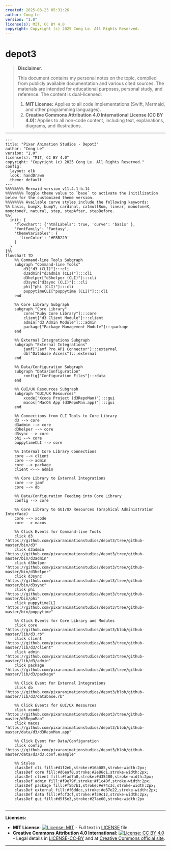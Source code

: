 ```yaml
---
created: 2025-03-23 05:31:26
author: Cong Le
version: "1.0"
license(s): MIT, CC BY 4.0
copyright: Copyright (c) 2025 Cong Le. All Rights Reserved.
---
```




# depot3
> **Disclaimer:**
>
> This document contains my personal notes on the topic,
> compiled from publicly available documentation and various cited sources.
> The materials are intended for educational purposes, personal study, and reference.
> The content is dual-licensed:
> 1. **MIT License:** Applies to all code implementations (Swift, Mermaid, and other programming languages).
> 2. **Creative Commons Attribution 4.0 International License (CC BY 4.0):** Applies to all non-code content, including text, explanations, diagrams, and illustrations.
---



```mermaid
---
title: "Pixar Animation Studios - Depot3"
author: "Cong Le"
version: "1.0"
license(s): "MIT, CC BY 4.0"
copyright: "Copyright (c) 2025 Cong Le. All Rights Reserved."
config:
  layout: elk
  look: handDrawn
  theme: default
---
%%%%%%%% Mermaid version v11.4.1-b.14
%%%%%%%% Toggle theme value to `base` to activate the initilization below for the customized theme version.
%%%%%%%% Available curve styles include the following keywords:
%% basis, bumpX, bumpY, cardinal, catmullRom, linear, monotoneX, monotoneY, natural, step, stepAfter, stepBefore.
%%{
  init: {
    'flowchart': {'htmlLabels': true, 'curve': 'basis' },
    'fontFamily': 'Fantasy',
    'themeVariables': {
      'lineColor': '#F8B229'
    }
  }
}%%
flowchart TD
    %% Command-line Tools Subgraph
    subgraph "Command-line Tools"
        d3["d3 (CLI)"]:::cli
        d3admin["d3admin (CLI)"]:::cli
        d3helper["d3helper (CLI)"]:::cli
        d3sync["d3sync (CLI)"]:::cli
        phi["phi (CLI)"]:::cli
        puppytimeCLI["puppytime (CLI)"]:::cli
    end

    %% Core Library Subgraph
    subgraph "Core Library"
        core["Ruby Core Library"]:::core
        client["d3 Client Module"]:::client
        admin["d3 Admin Module"]:::admin
        package["Package Management Module"]:::package
    end

    %% External Integrations Subgraph
    subgraph "External Integrations"
        jamf["Jamf Pro API Connector"]:::external
        db["Database Access"]:::external
    end

    %% Data/Configuration Subgraph
    subgraph "Data/Configuration"
        config["Configuration Files"]:::data
    end

    %% GUI/UX Resources Subgraph
    subgraph "GUI/UX Resources"
        xcode["Xcode Project (d3RepoMan)"]:::gui
        macos["MacOS App (d3RepoMan.app)"]:::gui
    end

    %% Connections from CLI Tools to Core Library
    d3 --> core
    d3admin --> core
    d3helper --> core
    d3sync --> core
    phi --> core
    puppytimeCLI --> core

    %% Internal Core Library Connections
    core --> client
    core --> admin
    core --> package
    client <--> admin

    %% Core Library to External Integrations
    core --> jamf
    core --> db

    %% Data/Configuration Feeding into Core Library
    config --> core

    %% Core Library to GUI/UX Resources (Graphical Administration Interface)
    core --> xcode
    core --> macos

    %% Click Events for Command-line Tools
    click d3 "https://github.com/pixaranimationstudios/depot3/tree/github-master/bin/d3"
    click d3admin "https://github.com/pixaranimationstudios/depot3/tree/github-master/bin/d3admin"
    click d3helper "https://github.com/pixaranimationstudios/depot3/tree/github-master/bin/d3helper"
    click d3sync "https://github.com/pixaranimationstudios/depot3/tree/github-master/bin/d3sync"
    click phi "https://github.com/pixaranimationstudios/depot3/tree/github-master/bin/phi"
    click puppytimeCLI "https://github.com/pixaranimationstudios/depot3/tree/github-master/bin/puppytime"

    %% Click Events for Core Library and Modules
    click core "https://github.com/pixaranimationstudios/depot3/blob/github-master/lib/d3.rb"
    click client "https://github.com/pixaranimationstudios/depot3/tree/github-master/lib/d3/client"
    click admin "https://github.com/pixaranimationstudios/depot3/tree/github-master/lib/d3/admin"
    click package "https://github.com/pixaranimationstudios/depot3/tree/github-master/lib/d3/package"

    %% Click Event for External Integrations
    click db "https://github.com/pixaranimationstudios/depot3/blob/github-master/lib/d3/database.rb"

    %% Click Events for GUI/UX Resources
    click xcode "https://github.com/pixaranimationstudios/depot3/tree/github-master/d3RepoMan"
    click macos "https://github.com/pixaranimationstudios/depot3/blob/github-master/data/d3/d3RepoMan.app"

    %% Click Event for Data/Configuration
    click config "https://github.com/pixaranimationstudios/depot3/blob/github-master/data/d3/d3.conf.example"

    %% Styles
    classDef cli fill:#d1f2eb,stroke:#16a085,stroke-width:2px;
    classDef core fill:#d6eaf8,stroke:#2e86c1,stroke-width:2px;
    classDef client fill:#fad7a0,stroke:#d35400,stroke-width:2px;
    classDef admin fill:#f9e79f,stroke:#f1c40f,stroke-width:2px;
    classDef package fill:#f5b7b1,stroke:#e74c3c,stroke-width:2px;
    classDef external fill:#f6ddcc,stroke:#e67e22,stroke-width:2px;
    classDef data fill:#fcf3cf,stroke:#f39c12,stroke-width:2px;
    classDef gui fill:#d5f5e3,stroke:#27ae60,stroke-width:2px
    
```



---
**Licenses:**

- **MIT License:**  [![License: MIT](https://img.shields.io/badge/License-MIT-yellow.svg)](LICENSE) - Full text in [LICENSE](LICENSE) file.
- **Creative Commons Attribution 4.0 International:** [![License: CC BY 4.0](https://licensebuttons.net/l/by/4.0/88x31.png)](LICENSE-CC-BY) - Legal details in [LICENSE-CC-BY](LICENSE-CC-BY) and at [Creative Commons official site](http://creativecommons.org/licenses/by/4.0/).

---